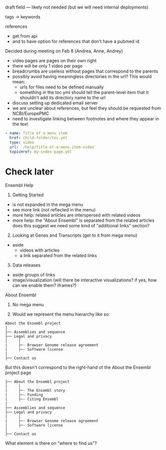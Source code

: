 draft field — likely not needed (but we will need internal deployments)

tags -> keywords

references
  - get from api
  - and to have option for references that don't have a pubmed id


Decided during meeting on Feb 8 (Andrea, Anne, Andrey)
- video pages are pages on their own right
- there will be only 1 video per page
- breadcrumbs are useless without pages that correspond to the parents
- possibly avoid having meaningless directories in the url? This would mean:
  - urls for files need to be defined manually
  - something in the toc.yml should tell the parent-level item that it shouldn't add its directory name to the url
- discuss setting up dedicated email server
- we are unclear about references, but feel they should be requested from NCBI/EuropePMC
- need to investigate linking between footnotes and where they appear in the text

```yml
- name: Title of a menu item
  href: child-folder/toc.yml
  type: video
  url: `/help/title-of-a-menu-item-video`
  topicHref: my-index-page.yml
```



# Check later

Ensembl Help
1) Getting Started
  - is not expanded in the mega menu
  - see more link (not reflected in the menu)
  - more help: related articles are interspersed with related videos
  - more help: the "About Ensembl" is separated from the related articles
      does this suggest we need some kind of "additional links" section?

2) Looking at Genes and Transcripts (get to it from mega menu)
  - aside
    - videos with articles
    - a link separated from the related links

3) Data releases
  - aside
      groups of links
  - image/visualization (will there be interactive visualizations? if yes, how can we enable them? iframes?)


About Ensembl
1) No mega menu

2) Would we represent the menu hierarchy like so:

```
About the Ensembl project
|
├── Assemblies and sequence
├── Legal and privacy
|     |
|     ├─- Browser Genome release agreement
|     ├─- Software license
|
├── Contact us
```

But this doesn't correspond to the right-hand of the About the Ensembl project page

```
├── About the Ensembl project
|     |
|     ├─- The Ensembl story
|     ├─- Funding
|     ├─- Citing Ensembl
|
├── Assemblies and sequence
├── Legal and privacy
|     |
|     ├─- Browser Genome release agreement
|     ├─- Software license
|
├── Contact us
```

What element is there on "where to find us"?
